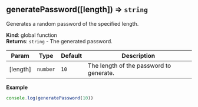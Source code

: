 <a name="generatePassword"></a>

## generatePassword([length]) ⇒ <code>string</code>
Generates a random password of the specified length.

**Kind**: global function  
**Returns**: <code>string</code> - The generated password.  

| Param | Type | Default | Description |
| --- | --- | --- | --- |
| [length] | <code>number</code> | <code>10</code> | The length of the password to generate. |

**Example**  
```js
console.log(generatePassword(10))
```
